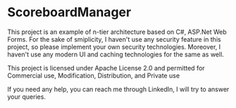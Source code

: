 # ScoreboardManager
This project is an example of n-tier architecture based on C#, ASP.Net Web Forms. For the sake of smiplicity, I haven't use any security feature in this project, so please implement your own security technologies. Moreover, I haven't use any modern UI and caching technologies for the same as well.

This project is licensed under Apache License 2.0 and permitted for Commercial use, Modification, Distribution, and Private use

If you need any help, you can reach me through LinkedIn, I will try to answer your queries. 
